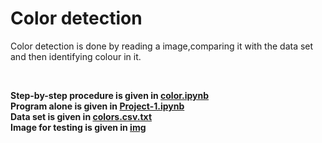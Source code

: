 # Color detection

Color detection is done by reading a image,comparing it with  the data set and then identifying colour in it.
<br/>


<br/>

 **Step-by-step procedure is given in [color.ipynb ](https://github.com/nivedha02/Color-detection/blob/main/color.ipynb)** <br />
 **Program alone is given in [Project-1.ipynb ](https://github.com/nivedha02/Color-detection/blob/main/Project-1.ipynb)** <br/>
 **Data set is given in  [colors.csv.txt ](https://github.com/nivedha02/Color-detection/blob/main/colors.csv.txt)** <br/>
 **Image for testing is given in [img](https://github.com/nivedha02/Desktop/blob/master/spark/color%20detection/img/with%20boat.jpg)**<br/>
